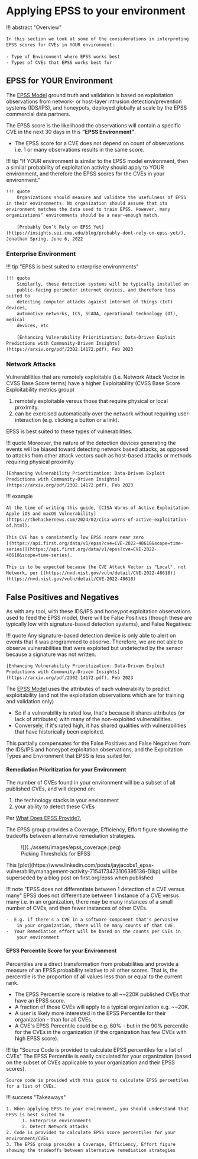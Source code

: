 # Applying EPSS to your environment

!!! abstract "Overview"

    In this section we look at some of the considerations in interpreting EPSS scores for CVEs in YOUR environment:

    - Type of Environment where EPSS works best
    - Types of CVEs that EPSS works best for

## EPSS for YOUR Environment

The [EPSS Model](https://www.first.org/epss/model) ground truth and validation is based on exploitation observations from
network- or host-layer intrusion detection/prevention systems (IDS/IPS),
and honeypots, deployed globally at scale by the EPSS commercial data
partners.

The EPSS score is the likelihood the observations will contain a
specific CVE in the next 30 days in this **"EPSS Environment"**. 

- The EPSS score for a CVE does not depend on count of observations i.e. 1 or many observations results in the same score.

!!! tip "If YOUR environment is similar to the EPSS model environment, then a similar probability of exploitation activity should apply to YOUR environment, and therefore the EPSS scores for the CVEs in your environment."


    !!! quote
        Organizations should measure and validate the usefulness of EPSS in their environments. No organization should assume that its environment matches the data used to train EPSS. However, many organizations’ environments should be a near-enough match.  

        [Probably Don’t Rely on EPSS Yet](https://insights.sei.cmu.edu/blog/probably-dont-rely-on-epss-yet/), Jonathan Spring, June 6, 2022

### Enterprise Environment

!!! tip "EPSS is best suited to enterprise environments"
    

    !!! quote
        Similarly, these detection systems will be typically installed on
        public-facing perimeter internet devices, and therefore less suited to
        detecting computer attacks against internet of things (IoT) devices,
        automotive networks, ICS, SCADA, operational technology (OT), medical
        devices, etc

        [Enhancing Vulnerability Prioritization: Data-Driven Exploit Predictions with Community-Driven Insights](https://arxiv.org/pdf/2302.14172.pdf), Feb 2023

### Network Attacks

Vulnerabilities that are remotely exploitable (i.e. Network Attack
Vector in CVSS Base Score terms) have a higher Exploitability (CVSS Base
Score Exploitability metrics group)  

1.  remotely exploitable versus those that require physical or local
    proximity.
2.  can be exercised automatically over the network without requiring
    user-interaction (e.g. clicking a button or a link).

EPSS is best suited to these types of vulnerabilities.

!!! quote
    Moreover, the nature of the detection devices generating the events
    will be biased toward detecting network based attacks, as opposed to
    attacks from other attack vectors such as host-based attacks or
    methods requiring physical proximity

    [Enhancing Vulnerability Prioritization: Data-Driven Exploit Predictions with Community-Driven Insights](https://arxiv.org/pdf/2302.14172.pdf), Feb 2023


!!! example

    At the time of writing this guide, [CISA Warns of Active Exploitation Apple iOS and macOS Vulnerability](https://thehackernews.com/2024/02/cisa-warns-of-active-exploitation-of.html).

    This CVE has a consistently low EPSS score near zero [(https://api.first.org/data/v1/epss?cve=CVE-2022-48618&scope=time-series)](https://api.first.org/data/v1/epss?cve=CVE-2022-48618&scope=time-series).

    This is to be expected because the CVE Attack Vector is "Local", not Network, per [(https://nvd.nist.gov/vuln/detail/CVE-2022-48618)](https://nvd.nist.gov/vuln/detail/CVE-2022-48618) 

## False Positives and Negatives

As with any tool, with these IDS/IPS and honeypot exploitation
observations used to feed the EPSS model, there will be False Positives (though these are typically
low with signature-based detection systems), and False Negatives:

!!! quote
    Any signature-based detection device is only able to alert on events
    that it was programmed to observe. Therefore, we are not able to
    observe vulnerabilities that were exploited but undetected by the
    sensor because a signature was not written.

    [Enhancing Vulnerability Prioritization: Data-Driven Exploit Predictions with Community-Driven Insights](https://arxiv.org/pdf/2302.14172.pdf), Feb 2023

The
<u><a href="https://www.first.org/epss/model" rel="nofollow">EPSS Model</a></u>
uses the attributes of each vulnerability to predict exploitability (and
not the exploitation observations which are for training and validation
only)

-   So if a vulnerability is rated low, that's because it shares
    attributes (or lack of attributes) with many of the non-exploited
    vulnerabilities.
-   Conversely, if it's rated high, it has shared qualities with
    vulnerabilities that have historically been exploited.

This partially compensates for the False Positives and False Negatives
from the IDS/IPS and honeypot exploitation observations, and the
Exploitation Types and Environment that EPSS is less suited for.

  



#### Remediation Prioritization for your Environment

The number of CVEs found in your environment will be a subset of all
published CVEs, and will depend on:

1.  the technology stacks in your environment
2.  your ability to detect these CVEs

Per [What Does EPSS Provide?](Introduction_to_EPSS.md/#what-does-epss-provide), 

The EPSS group provides a Coverage, Efficiency, Effort figure showing the tradeoffs between alternative remediation strategies.
  
<figure markdown>
  ![](../assets/images/epss_coverage.jpeg)
  <figcaption>Picking Thresholds for EPSS</figcaption>
</figure>
This [plot](https://www.linkedin.com/posts/jayjacobs1_epss-vulnerabilitymanagement-activity-7154173473106395136-Dikp) will be superseded by a blog post on first.org/epss when published


!!! note "EPSS does not differentiate between 1 detection of a CVE versus many"
    EPSS does not differentiate between 1 instance of a CVE versus many
    i.e. in an organization, there may be many instances of a small
    number of CVEs, and then fewer instances of other CVEs.

    -  E.g. if there's a CVE in a software component that's pervasive
        in your organization, there will be many counts of that CVE. 
    -  Your Remediation effort will be based on the counts per CVEs in
        your environment
  

#### EPSS Percentile Score for your Environment

Percentiles are a direct transformation from probabilities and provide a measure of an EPSS probability relative to all other scores. That is, the percentile is the proportion of all values less than or equal to the current rank. 

- The EPSS Percentile score is relative to all ~~220K published CVEs
that have an EPSS score.
- A fraction of those CVEs will apply to a typical organization e.g.
~~20K.
- A user is likely more interested in the EPSS Percentile for their
organization - than for all CVEs.
- A CVE's EPSS Percentile could be e.g. 60% - but in the 90% percentile
for the CVEs in the organization (if the organization has few CVEs with
high EPSS score).

!!! tip "Source Code is provided to calculate EPSS percentiles for a list of CVEs"
    The EPSS Percentile is easily calculated for your organization (based on
    the subset of CVEs applicable to your organization and their EPSS
    scores). 

    Source code is provided with this guide to calculate EPSS percentiles for a list of CVEs.


!!! success "Takeaways"        
    
    1. When applying EPSS to your environment, you should understand that EPSS is best suited to 
          1. Enterprise environments
          2. Detect Network attacks
    2. Code is provided to calculate EPSS score percentiles for your environment/CVEs
    3. The EPSS group provides a Coverage, Efficiency, Effort figure showing the tradeoffs between alternative remediation strategies